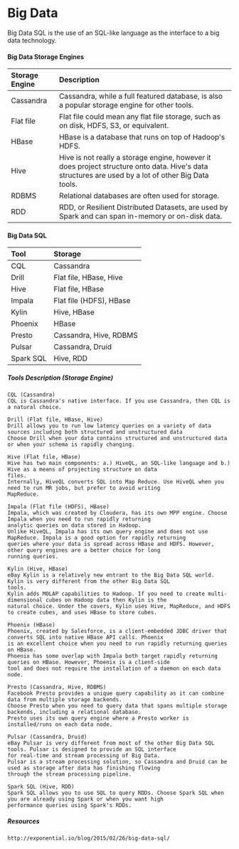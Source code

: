 # Big Data

Big Data SQL is the use of an SQL-like language as the interface to a big data technology.

#### Big Data Storage Engines

| Storage Engine | Description |
| :--- | :--- |
| Cassandra | Cassandra, while a full featured database, is also a popular storage engine for other tools. |
| Flat file | Flat file could mean any flat file storage, such as on disk, HDFS, S3, or equivalent. |
| HBase | HBase is a database that runs on top of Hadoop's HDFS. |
| Hive | Hive is not really a storage engine, however it does project  structure onto data. Hive's data structures are used by a lot of other Big Data tools. |
| RDBMS | Relational databases are often used for storage. |
| RDD | RDD, or Resilient Distributed Datasets, are used by Spark     and can span in-memory or on-disk data. |

#### Big Data SQL

| Tool | Storage |
| :--- | :--- |
| CQL | Cassandra |
| Drill | Flat file, HBase, Hive |
| Hive | Flat file, HBase |
| Impala | Flat file \(HDFS\), HBase |
| Kylin | Hive, HBase |
| Phoenix | HBase |
| Presto | Cassandra, Hive, RDBMS |
| Pulsar | Cassandra, Druid |
| Spark SQL | Hive, RDD |

##### Tools Description \(Storage Engine\)

```
CQL (Cassandra)
CQL is Cassandra's native interface. If you use Cassandra, then CQL is a natural choice.
```

```
Drill (Flat file, HBase, Hive)
Drill allows you to run low latency queries on a variety of data sources including both structured and unstructured data
Choose Drill when your data contains structured and unstructured data or when your schema is rapidly changing.
```

```
Hive (Flat file, HBase)
Hive has two main components: a.) HiveQL, an SQL-like language and b.) Hive as a means of projecting structure on data
files.
Internally, HiveQL converts SQL into Map Reduce. Use HiveQL when you need to run MR jobs, but prefer to avoid writing
MapReduce.
```

```
Impala (Flat file (HDFS), HBase)
Impala, which was created by Cloudera, has its own MPP engine. Choose Impala when you need to run rapidly returning
analytic queries on data stored in Hadoop.
Unlike HiveQL, Impala has its own query engine and does not use MapReduce. Impala is a good option for rapidly returning
queries where your data is spread across HBase and HDFS. However, other query engines are a better choice for long
running queries.
```

```
Kylin (Hive, HBase)
eBay Kylin is a relatively new entrant to the Big Data SQL world. Kylin is very different from the other Big Data SQL
tools.
Kylin adds MOLAP capabilities to Hadoop. If you need to create multi-dimensional cubes on Hadoop data then Kylin is the
natural choice. Under the covers, Kylin uses Hive, MapReduce, and HDFS to create cubes, and uses HBase to store cubes.
```

```
Phoenix (HBase)
Phoenix, created by Salesforce, is a client-embedded JDBC driver that converts SQL into native HBase API calls. Phoenix
is an excellent choice when you need to run rapidly returning queries on HBase.
Phoenix has some overlap with Impala both target rapidly returning queries on HBase. However, Phoenix is a client-side
tool and does not require the installation of a daemon on each data node.
```

```
Presto (Cassandra, Hive, RDBMS)
Facebook Presto provides a unique query capability as it can combine data from multiple storage backends.
Choose Presto when you need to query data that spans multiple storage backends, including a relational database.
Presto uses its own query engine where a Presto worker is installed/runs on each data node.
```

```
Pulsar (Cassandra, Druid)
eBay Pulsar is very different from most of the other Big Data SQL tools. Pulsar is designed to provide an SQL interface
for real-time and stream processing of Big Data.
Pulsar is a stream processing solution, so Cassandra and Druid can be used as storage after data has finishing flowing
through the stream processing pipeline.
```

```
Spark SQL (Hive, RDD)
Spark SQL allows you to use SQL to query RDDs. Choose Spark SQL when you are already using Spark or when you want high
performance queries using Spark's RDDs.
```

##### Resources

```
http://exponential.io/blog/2015/02/26/big-data-sql/
```



